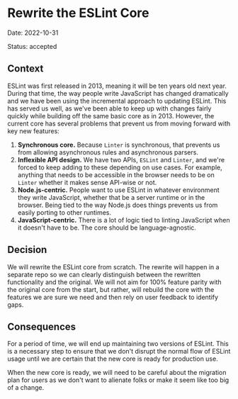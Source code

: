 # Rewrite the ESLint Core

Date: 2022-10-31

Status: accepted

## Context

ESLint was first released in 2013, meaning it will be ten years old next year. During that time, the way people write JavaScript has changed dramatically and we have been using the incremental approach to updating ESLint. This has served us well, as we've been able to keep up with changes fairly quickly while building off the same basic core as in 2013. However, the current core has several problems that prevent us from moving forward with key new features:

1. **Synchronous core.** Because `Linter` is synchronous, that prevents us from allowing asynchronous rules and asynchronous parsers.
1. **Inflexible API design.** We have two APIs, `ESLint` and `Linter`, and we're forced to keep adding to these depending on use cases. For example, anything that needs to be accessible in the browser needs to be on `Linter` whether it makes sense API-wise or not.
1. **Node.js-centric.** People want to use ESLint in whatever environment they write JavaScript, whether that be a server runtime or in the browser. Being tied to the way Node.js does things prevents us from easily porting to other runtimes.
1. **JavaScript-centric.** There is a lot of logic tied to linting JavaScript when it doesn't have to be. The core should be language-agnostic.

## Decision

We will rewrite the ESLint core from scratch. The rewrite will happen in a separate repo so we can clearly distinguish between the rewritten functionality and the original. We will not aim for 100% feature parity with the original core from the start, but rather, will rebuild the core with the features we are sure we need and then rely on user feedback to identify gaps.

## Consequences

For a period of time, we will end up maintaining two versions of ESLint. This is a necessary step to ensure that we don't disrupt the normal flow of ESLint usage until we are certain that the new core is ready for production use.

When the new core is ready, we will need to be careful about the migration plan for users as we don't want to alienate folks or make it seem like too big of a change.
